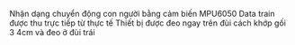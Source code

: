 Nhận dạng chuyển động con người bằng cảm biến MPU6050
Data train được thu trực tiếp từ thực tế
Thiết bị được đeo ngay trên đùi cách khớp gối 3 4cm và đeo ở đùi trái
